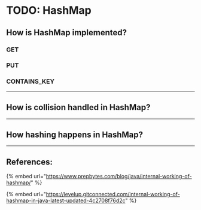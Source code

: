 # TODO: HashMap

## How is HashMap implemented?

### GET

### PUT

### CONTAINS\_KEY

***

## How is collision handled in HashMap?



***

## How hashing happens in HashMap?



***

## References:

{% embed url="https://www.prepbytes.com/blog/java/internal-working-of-hashmap/" %}

{% embed url="https://levelup.gitconnected.com/internal-working-of-hashmap-in-java-latest-updated-4c2708f76d2c" %}

